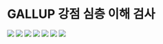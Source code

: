 # GALLUP 강점 심층 이해 검사

<img src = "https://github.com/devKobe24/images/blob/main/g-1.png?raw=true">
<img src = "https://github.com/devKobe24/images/blob/main/g-2.png?raw=true">
<img src = "https://github.com/devKobe24/images/blob/main/g-3.png?raw=true">
<img src = "https://github.com/devKobe24/images/blob/main/g-4.png?raw=true">
<img src = "https://github.com/devKobe24/images/blob/main/g-5.png?raw=true">
<img src = "https://github.com/devKobe24/images/blob/main/g-6.png?raw=true">
<img src = "https://github.com/devKobe24/images/blob/main/g-7.png?raw=true">
